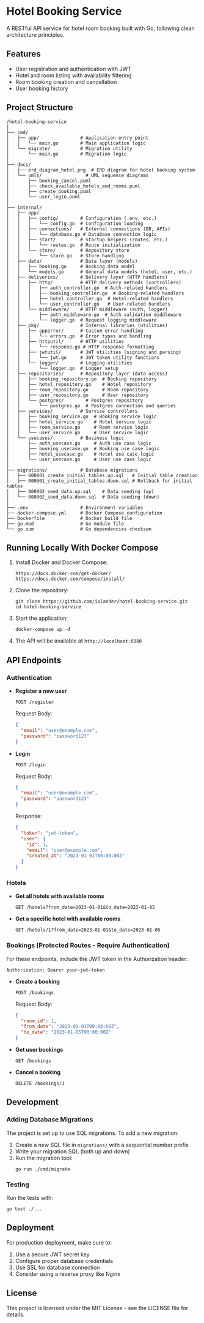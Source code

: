 # Hotel Booking Service

A RESTful API service for hotel room booking built with Go, following clean architecture principles.

## Features

- User registration and authentication with JWT
- Hotel and room listing with availability filtering
- Room booking creation and cancellation
- User booking history

## Project Structure

```
/hotel-booking-service
│
├── cmd/
│   ├── app/               # Application entry point
│   │   └── main.go        # Main application logic
│   └── migrate/           # Migration utility
│       └── main.go        # Migration logic
│
├── docs/
│   ├── erd_diagram_hotel.png  # ERD diagram for hotel booking system
│   └── umls/                # UML sequence diagrams
│       ├── booking_cancel.puml
│       ├── check_available_hotels_and_rooms.puml
│       ├── create_booking.puml
│       └── user_login.puml
│
├── internal/
│   ├── app/
│   │   ├── config/        # Configuration (.env, etc.)
│   │   │   └── config.go  # Configuration loading
│   │   ├── connections/   # External connections (DB, APIs)
│   │   │   └── database.go # Database connection logic
│   │   ├── start/         # Startup helpers (routes, etc.)
│   │   │   └── routes.go  # Route initialization
│   │   └── store/         # Repository store
│   │       └── store.go   # Store handling
│   ├── data/              # Data layer (models)
│   │   ├── booking.go     # Booking data model
│   │   └── models.go      # General data models (hotel, user, etc.)
│   ├── deliveries/        # Delivery layer (HTTP handlers)
│   │   ├── http/          # HTTP delivery methods (controllers)
│   │   │   ├── auth_controller.go  # Auth-related handlers
│   │   │   ├── booking_controller.go  # Booking-related handlers
│   │   │   ├── hotel_controller.go  # Hotel-related handlers
│   │   │   └── user_controller.go   # User-related handlers
│   │   └── middleware/    # HTTP middleware (auth, logger)
│   │       ├── auth_middleware.go  # Auth validation middleware
│   │       └── logger.go  # Request logging middleware
│   ├── pkg/               # Internal libraries (utilities)
│   │   ├── apperror/      # Custom error handling
│   │   │   └── errors.go  # Error types and handling
│   │   ├── httputil/      # HTTP utilities
│   │   │   └── response.go # HTTP response formatting
│   │   ├── jwtutil/       # JWT utilities (signing and parsing)
│   │   │   └── jwt.go     # JWT token utility functions
│   │   └── logger/        # Logging utilities
│   │       └── logger.go  # Logger setup
│   ├── repositories/      # Repository layer (data access)
│   │   ├── booking_repository.go  # Booking repository
│   │   ├── hotel_repository.go    # Hotel repository
│   │   ├── room_repository.go     # Room repository
│   │   ├── user_repository.go     # User repository
│   │   └── postgres/        # Postgres repository
│   │       └── postgres.go  # Postgres connection and queries
│   ├── services/          # Service controllers
│   │   ├── booking_service.go  # Booking service logic
│   │   ├── hotel_service.go    # Hotel service logic
│   │   ├── room_service.go     # Room service logic
│   │   └── user_service.go     # User service logic
│   └── usecases/          # Business logic
│       ├── auth_usecase.go     # Auth use case logic
│       ├── booking_usecase.go  # Booking use case logic
│       ├── hotel_usecase.go    # Hotel use case logic
│       └── user_usecase.go     # User use case logic
│
├── migrations/            # Database migrations
│   ├── 000001_create_initial_tables.up.sql   # Initial table creation
│   ├── 000001_create_initial_tables.down.sql # Rollback for initial tables
│   ├── 000002_seed_data.up.sql    # Data seeding (up)
│   └── 000002_seed_data.down.sql  # Data seeding (down)
│
├── .env                   # Environment variables
├── docker-compose.yml     # Docker Compose configuration
├── Dockerfile             # Docker build file
├── go.mod                 # Go module file
└── go.sum                 # Go dependencies checksum
```

## Running Locally With Docker Compose

1. Install Docker and Docker Compose:
   ```
   https://docs.docker.com/get-docker/
   https://docs.docker.com/compose/install/
   ```

2. Clone the repository:
   ```
   git clone https://github.com/ixlander/hotel-booking-service.git
   cd hotel-booking-service
   ```

3. Start the application:
   ```
   docker-compose up -d
   ```

4. The API will be available at `http://localhost:8080`

## API Endpoints

### Authentication

- **Register a new user**
  ```
  POST /register
  ```

  Request Body:
  ```json
  {
    "email": "user@example.com",
    "password": "password123"
  }
  ```

- **Login**
  ```
  POST /login
  ```

  Request Body:
  ```json
  {
    "email": "user@example.com",
    "password": "password123"
  }
  ```

  Response:
  ```json
  {
    "token": "jwt-token",
    "user": {
      "id": 1,
      "email": "user@example.com",
      "created_at": "2023-01-01T00:00:00Z"
    }
  }
  ```

### Hotels

- **Get all hotels with available rooms**
  ```
  GET /hotels?from_date=2023-01-01&to_date=2023-01-05
  ```

- **Get a specific hotel with available rooms**
  ```
  GET /hotels/1?from_date=2023-01-01&to_date=2023-01-05
  ```

### Bookings (Protected Routes - Require Authentication)

For these endpoints, include the JWT token in the Authorization header:
```
Authorization: Bearer your-jwt-token
```

- **Create a booking**
  ```
  POST /bookings
  ```

  Request Body:
  ```json
  {
    "room_id": 1,
    "from_date": "2023-01-01T00:00:00Z",
    "to_date": "2023-01-05T00:00:00Z"
  }
  ```

- **Get user bookings**
  ```
  GET /bookings
  ```

- **Cancel a booking**
  ```
  DELETE /bookings/1
  ```

## Development

### Adding Database Migrations

The project is set up to use SQL migrations. To add a new migration:

1. Create a new SQL file in `migrations/` with a sequential number prefix
2. Write your migration SQL (both up and down)
3. Run the migration tool:
   ```
   go run ./cmd/migrate
   ```

### Testing

Run the tests with:
```
go test ./...
```

## Deployment

For production deployment, make sure to:

1. Use a secure JWT secret key
2. Configure proper database credentials
3. Use SSL for database connection
4. Consider using a reverse proxy like Nginx

## License

This project is licensed under the MIT License - see the LICENSE file for details.
